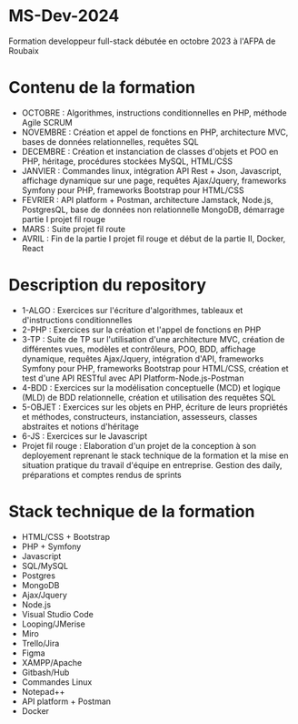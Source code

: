 # MS-Dev-2024
Formation developpeur full-stack débutée en octobre 2023 à l'AFPA de Roubaix
# Contenu de la formation
- OCTOBRE : Algorithmes, instructions conditionnelles en PHP, méthode Agile SCRUM
- NOVEMBRE : Création et appel de fonctions en PHP, architecture MVC, bases de données relationnelles, requêtes SQL
- DECEMBRE : Création et instanciation de classes d'objets et POO en PHP, héritage, procédures stockées MySQL, HTML/CSS
- JANVIER : Commandes linux, intégration API Rest + Json, Javascript, affichage dynamique sur une page, requêtes Ajax/Jquery, frameworks Symfony pour PHP, frameworks Bootstrap pour HTML/CSS
- FEVRIER : API platform + Postman, architecture Jamstack, Node.js, PostgresQL, base de données non relationnelle MongoDB, démarrage partie I projet fil rouge
- MARS : Suite projet fil route
- AVRIL : Fin de la partie I projet fil rouge et début de la partie II, Docker, React
# Description du repository
- 1-ALGO : Exercices sur l'écriture d'algorithmes, tableaux et d'instructions conditionnelles
- 2-PHP : Exercices sur la création et l'appel de fonctions en PHP
- 3-TP : Suite de TP sur l'utilisation d'une architecture MVC, création de différentes vues, modèles et contrôleurs, POO, BDD, affichage dynamique, requêtes Ajax/Jquery, intégration d'API, frameworks Symfony pour PHP, frameworks Bootstrap pour HTML/CSS, création et test d'une API RESTful avec API Platform-Node.js-Postman 
- 4-BDD : Exercices sur la modélisation conceptuelle (MCD) et logique (MLD) de BDD relationnelle, création et utilisation des requêtes SQL
- 5-OBJET : Exercices sur les objets en PHP, écriture de leurs propriétés et méthodes, constructeurs, instanciation, assesseurs, classes abstraites et notions d'héritage
- 6-JS : Exercices sur le Javascript
- Projet fil rouge : Elaboration d'un projet de la conception à son deployement reprenant le stack technique de la formation et la mise en situation pratique du travail d'équipe en entreprise. Gestion des daily, préparations et comptes rendus de sprints
# Stack technique de la formation
- HTML/CSS + Bootstrap
- PHP + Symfony
- Javascript 
- SQL/MySQL
- Postgres
- MongoDB
- Ajax/Jquery
- Node.js
- Visual Studio Code
- Looping/JMerise
- Miro
- Trello/Jira
- Figma
- XAMPP/Apache
- Gitbash/Hub
- Commandes Linux
- Notepad++
- API platform + Postman
- Docker
